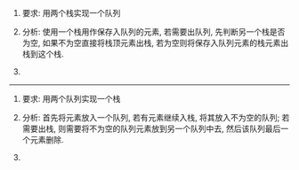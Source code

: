 1. 要求: 用两个栈实现一个队列

2. 分析: 使用一个栈用作保存入队列的元素, 若需要出队列, 先判断另一个栈是否为空, 如果不为空直接将栈顶元素出栈, 若为空则将保存入队列元素的栈元素出栈到这个栈.

3. ```java
    
    ```

    

------

1. 要求: 用两个队列实现一个栈

2. 分析: 首先将元素放入一个队列, 若有元素继续入栈, 将其放入不为空的队列; 若需要出栈, 则需要将不为空的队列元素放到另一个队列中去, 然后该队列最后一个元素删除.

3. ```java
    
    ```

    


